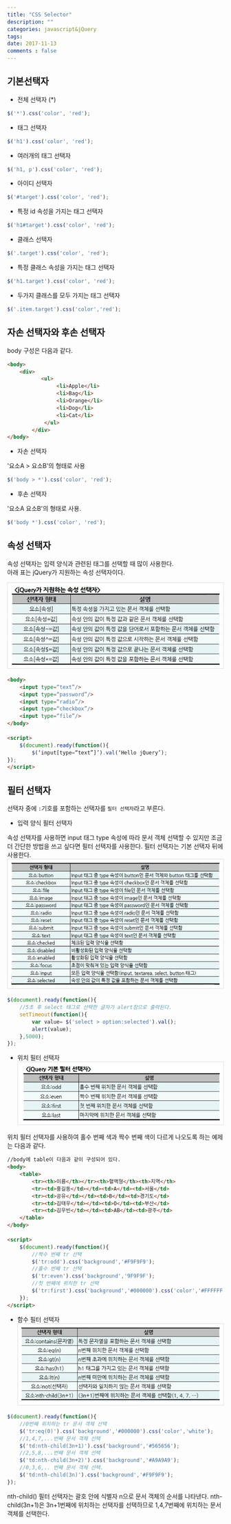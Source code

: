 ```yaml
---
title: "CSS Selector"
description: ""
categories: javascript&jQuery
tags: 
date: 2017-11-13
comments : false
---
```

## 기본선택자
* 전체 선택자 (*)
```javascript
$('*').css('color', 'red');
```
* 태그 선택자
```javascript
$('h1').css('color', 'red');
```
* 여러개의 태그 선택자
```javascript
$('h1, p').css('color', 'red');
```
* 아이디 선택자
```javascript
$('#target').css('color', 'red');
```
* 특정 id 속성을 가지는 태그 선택자
```javascript
$('h1#target').css('color', 'red');
``` 
* 클래스 선택자
```javascript
$('.target').css('color', 'red');
```
* 특정 클래스 속성을 가지는 태그 선택자
```javascript
$('h1.target').css('color', 'red');
```
* 두가지 클래스를 모두 가지는 태그 선택자
```javascript
$('.item.target').css('color','red');
```
## 자손 선택자와 후손 선택자
body 구성은 다음과 같다.<br>

```html
<body>
    <div>
           <ul>
                <li>Apple</li>
                <li>Bag</li>
                <li>Orange</li>
                <li>Dog</li>
                <li>Cat</li>
            </ul>
        </div>
</body>
```

* 자손 선택자

\'요소A > 요소B'의 형태로 사용
```javascript
$('body > *').css('color', 'red');
```
* 후손 선택자

'요소A 요소B'의 형태로 사용.
```javascript
$('body *').css('color', 'red');
```
## 속성 선택자
속성 선택자는 입력 양식과 관련된 태그를 선택할 때 많이 사용한다.<br>
아래 표는 jQuery가 지원하는 속성 선택자이다.

![Smithsonian Image](/postImg/selector1.jpg)

```html
<body>
	<input type=“text”/>
	<input type=“password”/>
	<input type=“radio”/>
	<input type=“checkbox”/>
	<input type=“file”/>
</body>

<script>
	$(document).ready(function(){
		$(‘input[type=“text”]’).val(‘Hello jQuery’);
});
</script>
```
## 필터 선택자
선택자 중에 `:`기호를 포함하는 선택자를 `필터 선택자`라고 부른다.
* 입력 양식 필터 선택자

속성 선택자를 사용하면 input 태그 type 속성에 따라 문서 객체 선택할 수 있지만 조금 더 간단한 방법을 쓰고 싶다면 필터 선택자를 사용한다. 필터 선택자는 기본 선택자 뒤에 사용한다.
![Smithsonian Image](/postImg/selector2.jpg)

```javascript
$(document).ready(function(){
    //5초 후 select 태그로 선택한 글자가 alert창으로 출력된다.
    setTimeout(function(){
        var value= $('select > option:selected').val();
        alert(value);
    },5000);
});
```
* 위치 필터 선택자
![Smithsonian Image](/postImg/selector3.jpg)

위치 필터 선택자를 사용하여 홀수 번째 색과 짝수 번째 색이 다르게 나오도록 하는 예제는 다음과 같다.
```html
//body에 table이 다음과 같이 구성되어 있다.
<body>
    <table>
        <tr><th>이름</th></tr><th>혈액형</th><th>지역</th>
        <tr><td>홍길동</td></td><td>A</td><td>서울</td>
        <tr><td>공유</td></td><td>B</td><td>경기도</td>
        <tr><td>김태우</td></td><td>O</td><td>부산</td>
        <tr><td>김우빈</td></td><td>AB</td><td>광주</td>
    </table>
</body>

<script>
    $(document).ready(function(){
        //짝수 번째 tr 선택
        $('tr:odd').css('background','#F9F9F9');
        //홀수 번째 tr 선택
        $('tr:even').css('background','9F9F9F');
        //첫 번째에 위치한 tr 선택 
        $('tr:first').css('background','#000000').css('color','#FFFFFF');
    });
</script>
```
* 함수 필터 선택자
![Smithsonian Image](/postImg/selector4.jpg)
```javascript
$(document).ready(function(){
    //0번째 위치하는 tr 문서 객체 선택 
    $('tr:eq(0)').css('background','#000000').css('color','white');
    //1,4,7,...번째 문서 객체 선택
    $('td:nth-child(3n+1)').css('background','#565656');
    //2,5,8,...번째 문서 객체 선택
    $('td:nth-child(3n+2)').css('background','#A9A9A9');
    //0,3,6,.. 번째 문서 객체 선택.
    $('td:nth-child(3n)').css('background','#F9F9F9');
});
```
nth-child() 필터 선택자는 괄호 안에 식별자 n으로 문서 객체의 순서를 나타낸다. nth-child(3n+1)은 3n+1번째에 위치하는 선택자를 선택하므로 1,4,7번째에 위치하는 문서 객체를 선택한다.




